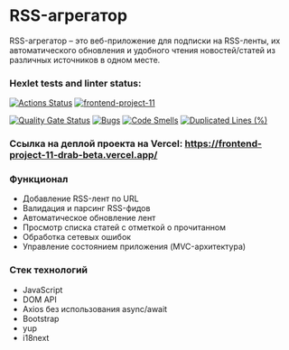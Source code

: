 # RSS-агрегатор
RSS-агрегатор – это веб-приложение для подписки на RSS-ленты, их автоматического обновления и удобного чтения новостей/статей из различных источников в одном месте.

### Hexlet tests and linter status:
[![Actions Status](https://github.com/anilopchisak/frontend-project-11/actions/workflows/hexlet-check.yml/badge.svg)](https://github.com/anilopchisak/frontend-project-11/actions) 
[![frontend-project-11](https://github.com/anilopchisak/frontend-project-11/actions/workflows/frontend-project-11.yml/badge.svg)](https://github.com/anilopchisak/frontend-project-11/actions/workflows/frontend-project-11.yml)

[![Quality Gate Status](https://sonarcloud.io/api/project_badges/measure?project=anilopchisak_frontend-project-11&metric=alert_status)](https://sonarcloud.io/summary/new_code?id=anilopchisak_frontend-project-11)
[![Bugs](https://sonarcloud.io/api/project_badges/measure?project=anilopchisak_frontend-project-11&metric=bugs)](https://sonarcloud.io/summary/new_code?id=anilopchisak_frontend-project-11)
[![Code Smells](https://sonarcloud.io/api/project_badges/measure?project=anilopchisak_frontend-project-11&metric=code_smells)](https://sonarcloud.io/summary/new_code?id=anilopchisak_frontend-project-11)
[![Duplicated Lines (%)](https://sonarcloud.io/api/project_badges/measure?project=anilopchisak_frontend-project-11&metric=duplicated_lines_density)](https://sonarcloud.io/summary/new_code?id=anilopchisak_frontend-project-11)

### Ссылка на деплой проекта на Vercel: https://frontend-project-11-drab-beta.vercel.app/

### Функционал
- Добавление RSS-лент по URL 
- Валидация и парсинг RSS-фидов 
- Автоматическое обновление лент
- Просмотр списка статей с отметкой о прочитанном 
- Обработка сетевых ошибок
- Управление состоянием приложения (MVC-архитектура)

### Стек технологий
- JavaScript
- DOM API
- Axios без использования async/await
- Bootstrap
- yup
- i18next
